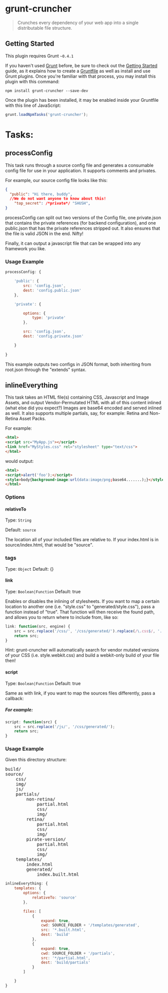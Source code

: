 grunt-cruncher
==================

> Crunches every dependency of your web app into a single distributable file structure.

## Getting Started
This plugin requires Grunt `~0.4.1`

If you haven't used [Grunt](http://gruntjs.com/) before, be sure to check out the [Getting Started](http://gruntjs.com/getting-started) guide, as it explains how to create a [Gruntfile](http://gruntjs.com/sample-gruntfile) as well as install and use Grunt plugins. Once you're familiar with that process, you may install this plugin with this command:

```shell
npm install grunt-cruncher --save-dev
```

Once the plugin has been installed, it may be enabled inside your Gruntfile with this line of JavaScript:

```js
grunt.loadNpmTasks('grunt-cruncher');
```

# Tasks:

## processConfig

This task runs through a source config file and generates a consumable config file for use in your application.
It supports comments and privates.

For example, our source config file looks like this:

```json
{ 
  "public": "Hi there, buddy",
  //We do not want anyone to know about this!
	"top_secret": /*private*/ "SHUSH",
}
```

processConfig can split out two versions of the Config file, one private.json that contains the private references (for backend configuration), and one public.json that has the private references stripped out. It also ensures that the file is valid JSON in the end. Nifty!

Finally, it can output a javascript file that can be wrapped into any framework you like.

### Usage Example

```js
processConfig: {

	'public': {
		src: 'config.json',
		dest: 'config.public.json'
	},

	'private': {

		options: {
			type: 'private'
		},

		src: 'config.json',
		dest: 'config.private.json'

	}
	
}
```

This example outputs two configs in JSON format, both inheriting from root.json through the "extends" syntax.

## inlineEverything

This task takes an HTML file(s) containing CSS, Javascript and Image Assets, and output Vendor-Permutated HTML with all of this content inlined (what else did you expect?) Images are base64 encoded and served inlined as well. It also supports multiple partials, say, for example: Retina and Non-Retina Asset Packs.

For example:

```html
<html>
<script src="MyApp.js"></script>
<link href="MyStyles.css" rel="stylesheet" type="text/css">
</html>
```

would output:
```html
<html>
<script>alert('foo');</script>
<style>body{background-image:url(data:image/png;base64.......);}</style>
</html>
```

### Options

#### relativeTo
Type: `String`

Default: `source`

The location all of your included files are relative to. If your index.html is in source/index.html, that would be "source".

### tags
Type: `Object`
Default: {}

#### link
Type: `Boolean|Function`
Default: true
     
Enables or disables the inlining of stylesheets. If you want to map a certain location to another one (i.e. "style.css" to "generated/style.css"), pass a function instead of "true". That function will then receive the found path, and allows you to return where to include from, like so:

```js
link: function(src, engine) {
	src = src.replace('/css/', '/css/generated/').replace(/\.css$/, '.' + engine + '.css');
	return src;
}
```

Hint: grunt-cruncher will automatically search for vendor mutated versions of your CSS (i.e. style.webkit.css) and build a webkit-only build of your file then!

#### script
Type: `Boolean|Function`
Default: true

Same as with link, if you want to map the sources files differently, pass a callback:

##### For example:
```js
script: function(src) {
	src = src.replace('/js/', '/css/generated/');
	return src;
}
```

### Usage Example

Given this directory structure:
<pre>
build/
source/
	css/
	img/
	js/
	partials/
		non-retina/ 
			partial.html
			css/
			img/
		retina/ 
			partial.html
			css/
			img/
		pirate-version/ 
			partial.html
			css/
			img/
	templates/
		index.html
		generated/
			index.built.html
</pre>	
```js
inlineEverything: {
	templates: {
		options: {
			relativeTo: 'source'
		},

		files: [
			{
				expand: true,
				cwd: SOURCE_FOLDER + '/templates/generated',
				src: '*.built.html',
				dest: 'build'
			},
			{
				expand: true,
				cwd: SOURCE_FOLDER + '/partials',
				src: '*/partial.html',
				dest: 'build/partials'
			}
		]

	}
}
```
